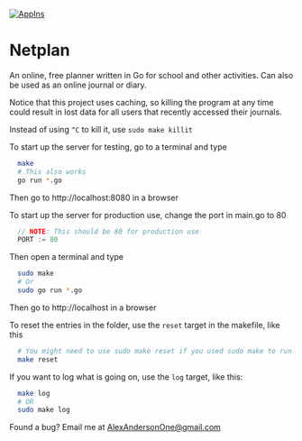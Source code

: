 [![AppIns](https://imgur.com/W5HbyhH.png)](https://github.com/appins)
# Netplan

An online, free planner written in Go for school and other activities. Can
also be used as an online journal or diary.

Notice that this project uses caching, so killing the program at any time could
result in lost data for all users that recently accessed their journals.

Instead of using `^C` to kill it, use `sudo make killit`


To start up the server for testing, go to a terminal and type
```bash
  make
  # This also works
  go run *.go
```

Then go to http://localhost:8080 in a browser

To start up the server for production use, change the port in main.go to 80
```go
  // NOTE: This should be 80 for production use
  PORT := 80
```

Then open a terminal and type
```bash
  sudo make
  # Or
  sudo go run *.go
```

Then go to http://localhost in a browser

To reset the entries in the folder, use the `reset` target in the makefile,
like this
```bash
  # You might need to use sudo make reset if you used sudo make to run the server
  make reset
```

If you want to log what is going on, use the `log` target, like this:
```bash
  make log
  # OR
  sudo make log
```

Found a bug? Email me at AlexAndersonOne@gmail.com
